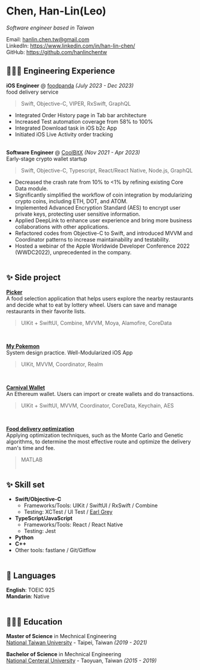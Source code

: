 # Chen, Han-Lin(Leo)

_Software engineer based in Taiwan_ <br>

Email: hanlin.chen.tw@gmail.com <br>
LinkedIn: https://www.linkedin.com/in/han-lin-chen/ <br>
GitHub: https://github.com/hanlinchentw

## 👩🏼‍💻 Engineering Experience

**iOS Engineer** @ [foodpanda](https://foodpanda.com/) _(July 2023 - Dec 2023)_ <br>
food delivery service
> Swift, Objective-C, VIPER, RxSwift, GraphQL
  - Integrated Order History page in Tab bar architecture
  - Increased Test automation coverage from 58% to 100%
  - Integrated Download task in iOS b2c App
  - Initiated iOS Live Activity order tracking
<br><br>

**Software Engineer** @ [CoolBitX](https://coolbitx.com) _(Nov 2021 - Apr 2023)_ <br>
Early-stage crypto wallet startup
> Swift, Objective-C, Typescript, React/React Native, Node.js, GraphQL
  - Decreased the crash rate from 10% to <1% by refining existing Core Data module.
  - Significantly simplified the workflow of coin integration by modularizing crypto coins, including ETH,  DOT, and ATOM.
  - Implemented Advanced Encryption Standard (AES) to encrypt user private keys, protecting user sensitive information.
  - Applied DeepLink to enhance user experience and bring more business collaborations with other applications.
  - Refactored codes from Objective-C to Swift, and introduced MVVM and Coordinator patterns to increase maintainability and testability.
  - Hosted a webinar of the Apple Worldwide Developer Conference 2022 (WWDC2022),  unprecedented in the company.
<br><br>

## ✨ Side project

**[Picker](https://www.figma.com/exit?url=https%3A%2F%2Fgithub.com%2Fhanlinchentw%2FPickers)** <br>
A food selection application that helps users explore the nearby restaurants and decide what to eat by lottery wheel. Users can save and manage restaurants in their favorite lists. <br>
> UIKit + SwiftUI, Combine, MVVM, Moya, Alamofire, CoreData
<br>

**[My Pokemon](https://github.com/hanlinchentw/MyPokemon)** <br>
System design practice. Well-Modularized iOS App <br>
> UIKit, MVVM, Coordinator, Realm
<br>

**[Carnival Wallet](https://github.com/hanlinchentw/CarnivalWallet)** <br>
An Ethereum wallet. Users can import or create wallets and do transactions. <br>
> UIKit + SwiftUI, MVVM, Coordinator, CoreData, Keychain, AES
<br>

**[Food delivery optimization](https://www.dropbox.com/s/mwvozbgq6snpt68/Optimize%20the%20Path%20of%20Food%20Delivery.pdf?dl=0)** <br>
Applying optimization techniques, such as the Monte Carlo and Genetic algorithms, to determine the most effective route and optimize the delivery man's time and fee. <br>
> MATLAB
<br><br>

## ✨ Skill set
- **Swift/Objective-C**
  - Frameworks/Tools: UIKit / SwiftUI / RxSwift / Combine
  - Testing: XCTest / UI Test / [Earl Grey](https://github.com/google/EarlGrey)
- **TypeScript/JavaScript**
  - Frameworks/Tools: React / React Native
  - Testing: Jest
- **Python**
- **C++**
- Other tools: fastlane / Git/Gitflow
<br><br>

## 💬 Languages

**English**: TOEIC 925 <br>
**Mandarin**: Native
<br><br>

## 👩🏼‍🎓 Education

**Master of Science** in Mechnical Engineering<br>
[National Taiwan University](https://www.ntu.edu.tw) - Taipei, Taiwan _(2019 - 2021)_

**Bachelor of Science** in Mechnical Engineering<br>
[National Centeral University](https://www.ncu.edu.tw/) - Taoyuan, Taiwan _(2015 - 2019)_

